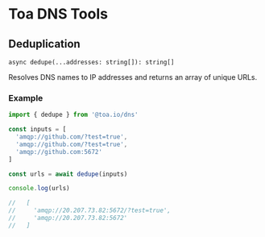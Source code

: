 # Toa DNS Tools

## Deduplication

`async dedupe(...addresses: string[]): string[]`

Resolves DNS names to IP addresses and returns an array of unique URLs.

### Example

```javascript
import { dedupe } from '@toa.io/dns'

const inputs = [
  'amqp://github.com/?test=true',
  'amqp://github.com/?test=true',
  'amqp://github.com:5672'
]

const urls = await dedupe(inputs)

console.log(urls)

//   [
//     'amqp://20.207.73.82:5672/?test=true',
//     'amqp://20.207.73.82:5672'
//   ]
```
